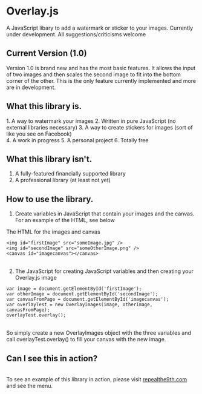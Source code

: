 # Overlay.js
A JavaScript libary to add a watermark or sticker to your images. Currently under development. All suggestions/criticisms welcome
<html>
<body>
<h2>Current Version (1.0)</h2>
Version 1.0 is brand new and has the most basic features. It allows the input of two images and then scales the second image to fit into the bottom corner of the other. This is the only feature currently implemented and more are in development.
<h2>What this library is.</h2>
1. A way to watermark your images
2. Written in pure JavaScript (no external libraries necessary)
3. A way to create stickers for images (sort of like you see on Facebook)<br>
4. A work in progress
5. A personal project
6. Totally free

<h2>What this library isn't.</h2>

1. A fully-featured financially supported library
2. A professional library (at least not yet)

<h2>How to use the library.</h2>

1. Create variables in JavaScript that contain your images and the canvas. For an example of the HTML, see below

  The HTML for the images and canvas
  
  `<img id="firstImage" src="someImage.jpg" />`<br>
   `<img id="secondImage" src="someOtherImage.png" />`<br>
   `<canvas id="imagecanvas"></canvas>`<br><br>
   
2. The JavaScript for creating JavaScript variables and then creating your Overlay.js image

`var image = document.getElementById('firstImage');`<br>
		`var otherImage = document.getElementById('secondImage');`<br>
		`var canvasFromPage = document.getElementById('imagecanvas');`<br>
    `var overlayTest = new OverlayImages(image, otherImage, canvasFromPage);`<br>
	  `overlayTest.overlay();`<br><br>
	  
So simply create a new OverlayImages object with the three variables and call overlayTest.overlay() to fill your canvas with the new image.
<h2>Can I see this in action?</h2><br>
To see an example of this library in action, please visit <a href="http://www.repealthe9th.com">repealthe9th.com</a> and see the menu.
</body>
</html>
